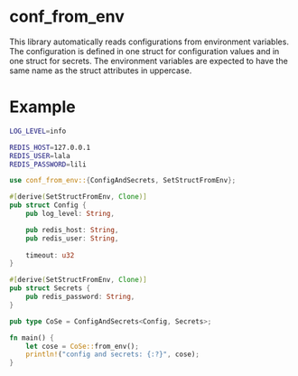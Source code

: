 # conf_from_env

This library automatically reads configurations from environment variables. 
The configuration is defined in one struct for configuration values and in 
one struct for secrets. The environment variables are expected to have the 
same name as the struct attributes in uppercase.

# Example
```` bash
LOG_LEVEL=info

REDIS_HOST=127.0.0.1
REDIS_USER=lala
REDIS_PASSWORD=lili
````

```` rust
use conf_from_env::{ConfigAndSecrets, SetStructFromEnv};

#[derive(SetStructFromEnv, Clone)]
pub struct Config {
    pub log_level: String,

    pub redis_host: String,
    pub redis_user: String,
    
    timeout: u32
}

#[derive(SetStructFromEnv, Clone)]
pub struct Secrets {
    pub redis_password: String,
}

pub type CoSe = ConfigAndSecrets<Config, Secrets>;

fn main() {
    let cose = CoSe::from_env();
    println!("config and secrets: {:?}", cose);
}
````